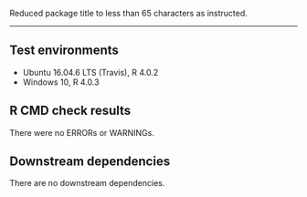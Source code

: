 Reduced package title to less than 65 characters as instructed.

---

## Test environments
* Ubuntu 16.04.6 LTS (Travis), R 4.0.2
* Windows 10, R 4.0.3

## R CMD check results

There were no ERRORs or WARNINGs. 

## Downstream dependencies

There are no downstream dependencies.